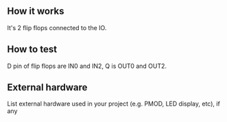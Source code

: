 <!---

This file is used to generate your project datasheet. Please fill in the information below and delete any unused
sections.

You can also include images in this folder and reference them in the markdown. Each image must be less than
512 kb in size, and the combined size of all images must be less than 1 MB.
-->

## How it works

It's 2 flip flops connected to the IO.

## How to test

D pin of flip flops are IN0 and IN2, Q is OUT0 and OUT2.

## External hardware

List external hardware used in your project (e.g. PMOD, LED display, etc), if any
